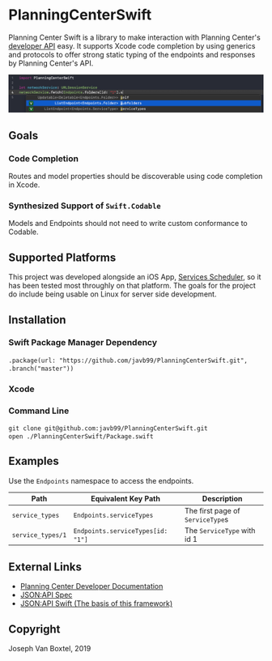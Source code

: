 # PlanningCenterSwift

Planning Center Swift is a library to make interaction with Planning Center's [developer API](https://developer.planning.center/docs/#/introduction) easy. It supports Xcode code completion by using generics and protocols to offer strong static typing of the endpoints and responses by Planning Center's API.

![Code completion is supported for endpoint completion](Documentation/endpointCodeCompletion.png)

## Goals
### Code Completion
Routes and model properties should be discoverable using code completion in Xcode.
### Synthesized Support of `Swift.Codable`
Models and Endpoints should not need to write custom conformance to Codable.

## Supported Platforms
This project was developed alongside an iOS App, [Services Scheduler](), so it has been tested most throughly on that platform. The goals for the project do include being usable on Linux for server side development.

## Installation

### Swift Package Manager Dependency
    .package(url: "https://github.com/javb99/PlanningCenterSwift.git", .branch("master"))

### Xcode

### Command Line
    git clone git@github.com:javb99/PlanningCenterSwift.git
    open ./PlanningCenterSwift/Package.swift

## Examples
Use the `Endpoints` namespace to access the endpoints.

| Path | Equivalent Key Path | Description |
| ----- | ----------------------- | -------------- |
| `service_types` | `Endpoints.serviceTypes` | The first page of `ServiceType`s |
| `service_types/1` | `Endpoints.serviceTypes[id: "1"]` | The `ServiceType` with id 1 |


## External Links
- [Planning Center Developer Documentation](https://developer.planning.center)
- [JSON:API Spec](https://jsonapi.org)
- [JSON:API Swift (The basis of this framework)](https://github.com/javb99/SwiftJSONAPI)


## Copyright
Joseph Van Boxtel, 2019
